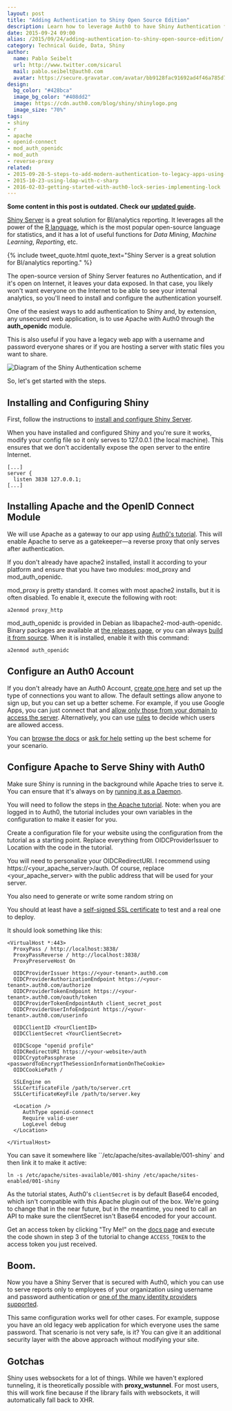 ```yaml
---
layout: post
title: "Adding Authentication to Shiny Open Source Edition"
description: Learn how to leverage Auth0 to have Shiny Authentication for the open source version or another legacy website.
date: 2015-09-24 09:00
alias: /2015/09/24/adding-authentication-to-shiny-open-source-edition/
category: Technical Guide, Data, Shiny
author:
  name: Pablo Seibelt
  url: http://www.twitter.com/sicarul
  mail: pablo.seibelt@auth0.com
  avatar: https://secure.gravatar.com/avatar/bb9128fac91692ad4f46a785d772dd39?s=200
design:
  bg_color: "#428bca"
  image_bg_color: "#408dd2"
  image: https://cdn.auth0.com/blog/shiny/shinylogo.png
  image_size: "70%"
tags:
- shiny
- r
- apache
- openid-connect
- mod_auth_openidc
- mod_auth
- reverse-proxy
related:
- 2015-09-28-5-steps-to-add-modern-authentication-to-legacy-apps-using-jwts
- 2015-10-23-using-ldap-with-c-sharp
- 2016-02-03-getting-started-with-auth0-lock-series-implementing-lock
---
```


<div class="alert alert-info alert-icon">
  <i class="icon-budicon-500"></i>
  <strong>Some content in this post is outdated. Check our <a href="https://auth0.com/blog/adding-authentication-to-shiny-server/">updated guide</a>.</strong>
</div>


[Shiny Server](https://www.rstudio.com/products/shiny/shiny-server/)  is a great solution for BI/analytics reporting. It leverages all the power of the [R language](https://www.r-project.org/), which is the most popular open-source language for statistics, and it has a lot of useful functions for *Data Mining*, *Machine Learning*, *Reporting*, etc.

{% include tweet_quote.html quote_text="Shiny Server is a great solution for BI/analytics reporting." %}

The open-source version of Shiny Server features no Authentication, and if it's open on Internet, it leaves your data exposed. In that case, you likely won't want everyone on the Internet to be able to see your internal analytics, so you'll need to install and configure the authentication yourself.

One of the easiest ways to add authentication to Shiny and, by extension, any unsecured web application, is to use Apache with Auth0 through the **auth_openidc** module.

This is also useful if you have a legacy web app with a username and password everyone shares or if you are hosting a server with static files you want to share.

![Diagram of the Shiny Authentication scheme](https://docs.google.com/drawings/d/1PXZv42IYIjoc2_wAVDc5EzY7-uzD6vs_ShP_GiAo4_g/pub?w=959&h=638)

So, let's get started with the steps.

## Installing and Configuring Shiny

First, follow the instructions to [install and configure Shiny Server](https://www.rstudio.com/products/shiny/download-server/).

When you have installed and configured Shiny and you're sure it works, modify your config file so it only serves to 127.0.0.1 (the local machine). This ensures that we don't accidentally expose the open server to the entire Internet.

```
[...]
server {
  listen 3838 127.0.0.1;
[...]
```

## Installing Apache and the OpenID Connect Module

We will use Apache as a gateway to our app using [Auth0's tutorial](https://auth0.com/docs/server-platforms/apache). This will enable Apache to serve as a gatekeeper—a reverse proxy that only serves after authentication.

If you don't already have apache2 installed, install it according to your platform and ensure that you have two modules: mod_proxy and mod_auth_openidc.

mod_proxy is pretty standard. It comes with most apache2 installs, but it is often disabled. To enable it, execute the following with root:

```
a2enmod proxy_http
```

mod_auth_openidc is provided in Debian as libapache2-mod-auth-openidc. Binary packages are available at [the releases page](https://github.com/pingidentity/mod_auth_openidc/releases), or you can always [build it from source](https://github.com/pingidentity/mod_auth_openidc/blob/master/INSTALL). When it is installed, enable it with this command:

```
a2enmod auth_openidc
```

## Configure an Auth0 Account

If you don't already have an Auth0 Account, <a href="https://auth0.com/signup" data-amp-replace="CLIENT_ID" data-amp-addparams="anonId=CLIENT_ID(cid-scope-cookie-fallback-name)">create one here</a> and set up the type of connections you want to allow. The default settings allow anyone to sign up, but you can set up a better scheme. For example, if you use Google Apps, you can just connect that and [allow only those from your domain to access the server](https://manage.auth0.com/#/connections/enterprise). Alternatively, you can use [rules](https://manage.auth0.com/#/rules) to decide which users are allowed access.

You can [browse the docs](https://auth0.com/docs) or [ask for help](https://support.auth0.com) setting up the best scheme for your scenario.

## Configure Apache to Serve Shiny with Auth0

Make sure Shiny is running in the background while Apache tries to serve it. You can ensure that it's always on by [running it as a Daemon](https://rstudio.github.io/shiny-server/latest/#stopping-and-starting).

You will need to follow the steps in [the Apache tutorial](https://auth0.com/docs/server-platforms/apache). Note: when you are logged in to Auth0, the tutorial includes your own variables in the configuration to make it easier for you.

Create a configuration file for your website using the configuration from the tutorial as a starting point. Replace everything from OIDCProviderIssuer to Location with the code in the tutorial.

You will need to personalize your OIDCRedirectURI. I recommend using https://<your_apache_server>/auth. Of course, replace <your_apache_server> with the public address that will be used for your server.

You also need to generate or write some random string on <passwordToEncryptTheSessionInformationOnTheCookie>

You should at least have a [self-signed SSL certificate](https://devcenter.heroku.com/articles/ssl-certificate-self) to test and a real one to deploy.

It should look something like this:

```
<VirtualHost *:443>
  ProxyPass / http://localhost:3838/
  ProxyPassReverse / http://localhost:3838/
  ProxyPreserveHost On

  OIDCProviderIssuer https://<your-tenant>.auth0.com
  OIDCProviderAuthorizationEndpoint https://<your-tenant>.auth0.com/authorize
  OIDCProviderTokenEndpoint https://<your-tenant>.auth0.com/oauth/token
  OIDCProviderTokenEndpointAuth client_secret_post
  OIDCProviderUserInfoEndpoint https://<your-tenant>.auth0.com/userinfo

  OIDCClientID <YourClientID>
  OIDCClientSecret <YourClientSecret>

  OIDCScope "openid profile"
  OIDCRedirectURI https://<your-website>/auth
  OIDCCryptoPassphrase <passwordToEncryptTheSessionInformationOnTheCookie>
  OIDCCookiePath /

  SSLEngine on
  SSLCertificateFile /path/to/server.crt
  SSLCertificateKeyFile /path/to/server.key

  <Location />
     AuthType openid-connect
     Require valid-user
     LogLevel debug
  </Location>

</VirtualHost>
```

You can save it somewhere like ``/etc/apache/sites-available/001-shiny` and then link it to make it active:

```
ln -s /etc/apache/sites-available/001-shiny /etc/apache/sites-enabled/001-shiny
```

As the tutorial states, Auth0's `clientSecret` is by default Base64 encoded, which isn't compatible with this Apache plugin out of the box. We're going to change that in the near future, but in the meantime, you need to call an API to make sure the clientSecret isn't Base64 encoded for your account.

Get an access token by clicking "Try Me!" on the [docs page](https://auth0.com/docs/api/v1#!#post--oauth-token) and execute the code shown in step 3 of the tutorial to change `ACCESS_TOKEN` to the access token you just received.

## Boom.

Now you have a Shiny Server that is secured with Auth0, which you can use to serve reports only to employees of your organization using username and password authentication or [one of the many identity providers supported](https://auth0.com/docs/identityproviders).

This same configuration works well for other cases. For example, suppose you have an old legacy web application for which everyone uses the same password. That scenario is not very safe, is it? You can give it an additional security layer with the above approach without modifying your site.

## Gotchas

Shiny uses websockets for a lot of things. While we haven't explored tunneling, it is theoretically possible with **proxy_wstunnel**. For most users, this will work fine because if the library fails with websockets, it will automatically fall back to XHR.
